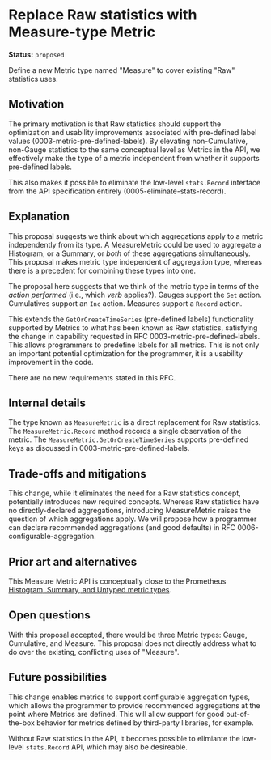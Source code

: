 # Replace Raw statistics with Measure-type Metric

**Status:** `proposed`

Define a new Metric type named "Measure" to cover existing "Raw" statistics uses.

## Motivation

The primary motivation is that Raw statistics should support the optimization and usability improvements associated with pre-defined label values (0003-metric-pre-defined-labels).  By elevating non-Cumulative, non-Gauge statistics to the same conceptual level as Metrics in the API, we effectively make the type of a metric independent from whether it supports pre-defined labels.

This also makes it possible to eliminate the low-level `stats.Record` interface from the API specification entirely (0005-eliminate-stats-record).

## Explanation

This proposal suggests we think about which aggregations apply to a metric independently from its type.  A MeasureMetric could be used to aggregate a Histogram, or a Summary, or _both_ of these aggregations simultaneously.  This proposal makes metric type independent of aggregation type, whereas there is a precedent for combining these types into one.

The proposal here suggests that we think of the metric type in terms of the _action performed_ (i.e., which _verb_ applies?).  Gauges support the `Set` action. Cumulatives support an `Inc` action. Measures support a `Record` action.

This extends the `GetOrCreateTimeSeries` (pre-defined labels) functionality supported by Metrics to what has been known as Raw statistics, satisfying the change in capability requested in RFC 0003-metric-pre-defined-labels.  This allows programmers to predefine labels for all metrics.  This is not only an important potential optimization for the programmer, it is a usability improvement in the code.

There are no new requirements stated in this RFC.

## Internal details

The type known as `MeasureMetric` is a direct replacement for Raw statistics.  The `MeasureMetric.Record` method records a single observation of the metric.  The `MeasureMetric.GetOrCreateTimeSeries` supports pre-defined keys as discussed in 0003-metric-pre-defined-labels.

## Trade-offs and mitigations

This change, while it eliminates the need for a Raw statistics concept, potentially introduces new required concepts.  Whereas Raw statistics have no directly-declared aggregations, introducing MeasureMetric raises the question of which aggregations apply.  We will propose how a programmer can declare recommended aggregations (and good defaults) in RFC 0006-configurable-aggregation.

## Prior art and alternatives

This Measure Metric API is conceptually close to the Prometheus [Histogram, Summary, and Untyped metric types](https://prometheus.io/docs/concepts/metric_types/).

## Open questions

With this proposal accepted, there would be three Metric types: Gauge, Cumulative, and Measure.  This proposal does not directly address what to do over the existing, conflicting uses of "Measure".

## Future possibilities

This change enables metrics to support configurable aggregation types, which allows the programmer to provide recommended aggregations at the point where Metrics are defined.  This will allow support for good out-of-the-box behavior for metrics defined by third-party libraries, for example.

Without Raw statistics in the API, it becomes possible to elimiante the low-level `stats.Record` API, which may also be desireable.
